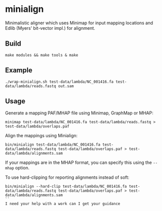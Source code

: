 # minialign
Minimalistic aligner which uses Minimap for input mapping locations and Edlib (Myers' bit-vector impl.) for alignment.  

## Build  
```  
make modules && make tools & make  
```  

## Example  
```  
./wrap-minialign.sh test-data/lambda/NC_001416.fa test-data/lambda/reads.fastq out.sam  
```  

## Usage  
Generate a mapping PAF/MHAP file using Minimap, GraphMap or MHAP:  
```  
minimap test-data/lambda/NC_001416.fa test-data/lambda/reads.fastq > test-data/lambda/overlaps.paf  
```  

Align the mappings using Minialign:  
```  
bin/minialign test-data/lambda/NC_001416.fa test-data/lambda/reads.fastq test-data/lambda/overlaps.paf > test-data/lambda/alignments.sam  
```  
If your mappings are in the MHAP format, you can specify this using the ```--mhap``` option.  

To use hard-clipping for reporting alignments instead of soft:  
```  
bin/minialign --hard-clip test-data/lambda/NC_001416.fa test-data/lambda/reads.fastq test-data/lambda/overlaps.paf > test-data/lambda/alignments.sam  
``
I need your help with a work can I get your guidance
